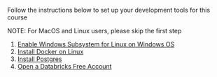Follow the instructions below to set up your development tools for this course

NOTE: For MacOS and Linux users, please skip the first step
1. [Enable Windows Subsystem for Linux on Windows OS](./wsl_setup.md)
2. [Install Docker on Linux](./docker_setup.md)
3. [Install Postgres](./postgres_setup.md)
4. [Open a Databricks Free Account](./databricks_setup.md)
